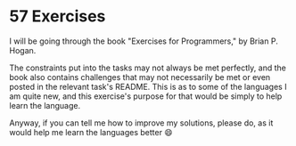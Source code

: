 # 57 Exercises

I will be going through the book "Exercises for Programmers," by Brian P. Hogan.  

The constraints put into the tasks may not always be met perfectly, and the book also contains challenges that may not necessarily be met or even posted in the relevant task's README. This is as to some of the languages I am quite new, and this exercise's purpose for that would be simply to help learn the language.  

Anyway, if you can tell me how to improve my solutions, please do, as it would help me learn the languages better :smile:
